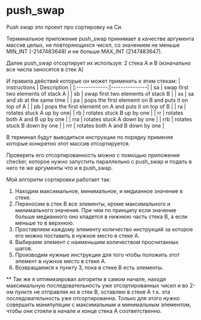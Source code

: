 # push_swap

Push swap это проект про сортировку на Си. 

Терминальное приложение push_swap принимает в качестве аргумента массив целых, не повторяющихся чисел, 
 со значением не меньше MIN_INT (-2147483648) и не больше MAX_INT (2147483647).

Далее push_swap отсортирует их используя:
 2 стека A и B (изначально все числа заносятся в стек А)

И правила действий которые он может применить к этим стекам:
| instructions  | Description   |
|:-------------:|---------------|
| sa            | swap first two elements of stack A |
| sb            | swap first two elements of stack B |
| ss            | sa and sb at the same time |
| pa            | pops the first elememt on B and puts it on top of A |
| pb            | pops the first elememt on A and puts it on top of B |
| ra            | rotates stuck A up by one|
| rb            | rotates stuck B up by one |
| rr            | rotates both A and B up by one |
| rra           | rotates stuck A down by one |
| rrb           | rotates stuck B down by one |
| rrr           | rotates both A and B down by one |

В терминал будут выводиться инструкции по порядку применяя которые конкретно этот массив отсортируется.

Проверить его отсортированность можно с помощью приложения checker,
которое нужно запустить параллельно с push_swap и подать в него те же аргументы что и в push_swap.

Мой алгоритм сортировки работает так:
1. Находим максимальное, минимальное, и медианное значение в стеке.
2. Переносим в стек B все элементы, кроме максимального и минимального значения. При чем по принципу если значение больше медианного оно кладется в нижнюю часть стека B, а если меньше то в верхнюю.
3. Проставляем каждому элементу количество инструкций за которое его можно поставить в нужное место в стеке А.
4. Выбираем элемент с наименьшим количеством просчитанных шагов.
5. Производим нужные инструкции для того чтобы положить этот элемент в нужное место в стеке А.
6. Возвращаемся к пункту 3, пока в стеке B есть элементы.

** Так же я оптимизировал алгоритм в самом начале, находя максимальную последовательность уже отсортированных чисел и во 2-ом пункте не отправляя их в стек B, оставляю в стеке А т.к. эта последовательность уже отсортированна. 
Только для этого нужно совершить манипуляции с максимальным и минимальным элементом, чтобы они стояли в начале и конце стека А соответственно.


